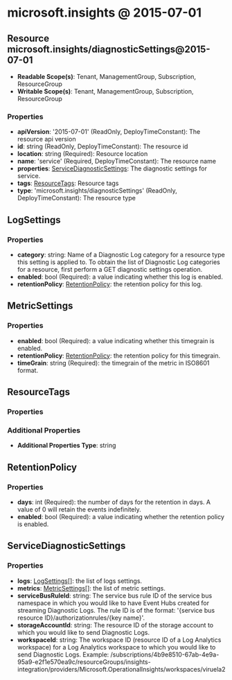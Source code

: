 # microsoft.insights @ 2015-07-01

## Resource microsoft.insights/diagnosticSettings@2015-07-01
* **Readable Scope(s)**: Tenant, ManagementGroup, Subscription, ResourceGroup
* **Writable Scope(s)**: Tenant, ManagementGroup, Subscription, ResourceGroup
### Properties
* **apiVersion**: '2015-07-01' (ReadOnly, DeployTimeConstant): The resource api version
* **id**: string (ReadOnly, DeployTimeConstant): The resource id
* **location**: string (Required): Resource location
* **name**: 'service' (Required, DeployTimeConstant): The resource name
* **properties**: [ServiceDiagnosticSettings](#servicediagnosticsettings): The diagnostic settings for service.
* **tags**: [ResourceTags](#resourcetags): Resource tags
* **type**: 'microsoft.insights/diagnosticSettings' (ReadOnly, DeployTimeConstant): The resource type

## LogSettings
### Properties
* **category**: string: Name of a Diagnostic Log category for a resource type this setting is applied to. To obtain the list of Diagnostic Log categories for a resource, first perform a GET diagnostic settings operation.
* **enabled**: bool (Required): a value indicating whether this log is enabled.
* **retentionPolicy**: [RetentionPolicy](#retentionpolicy): the retention policy for this log.

## MetricSettings
### Properties
* **enabled**: bool (Required): a value indicating whether this timegrain is enabled.
* **retentionPolicy**: [RetentionPolicy](#retentionpolicy): the retention policy for this timegrain.
* **timeGrain**: string (Required): the timegrain of the metric in ISO8601 format.

## ResourceTags
### Properties
### Additional Properties
* **Additional Properties Type**: string

## RetentionPolicy
### Properties
* **days**: int (Required): the number of days for the retention in days. A value of 0 will retain the events indefinitely.
* **enabled**: bool (Required): a value indicating whether the retention policy is enabled.

## ServiceDiagnosticSettings
### Properties
* **logs**: [LogSettings](#logsettings)[]: the list of logs settings.
* **metrics**: [MetricSettings](#metricsettings)[]: the list of metric settings.
* **serviceBusRuleId**: string: The service bus rule ID of the service bus namespace in which you would like to have Event Hubs created for streaming Diagnostic Logs. The rule ID is of the format: '{service bus resource ID}/authorizationrules/{key name}'.
* **storageAccountId**: string: The resource ID of the storage account to which you would like to send Diagnostic Logs.
* **workspaceId**: string: The workspace ID (resource ID of a Log Analytics workspace) for a Log Analytics workspace to which you would like to send Diagnostic Logs. Example: /subscriptions/4b9e8510-67ab-4e9a-95a9-e2f1e570ea9c/resourceGroups/insights-integration/providers/Microsoft.OperationalInsights/workspaces/viruela2

